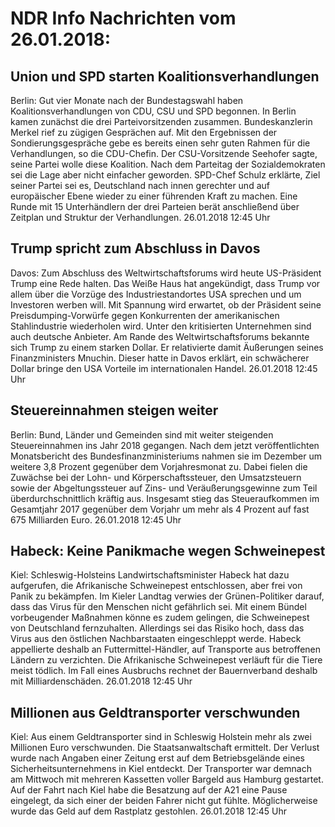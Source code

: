 # NDR Info Nachrichten vom 26.01.2018:


## Union und SPD starten Koalitionsverhandlungen
Berlin: Gut vier Monate nach der Bundestagswahl haben Koalitionsverhandlungen von CDU, CSU und SPD begonnen. In Berlin kamen zunächst die drei Parteivorsitzenden zusammen. Bundeskanzlerin Merkel rief zu zügigen Gesprächen auf. Mit den Ergebnissen der Sondierungsgespräche gebe es bereits einen sehr guten Rahmen für die Verhandlungen, so die CDU-Chefin. Der CSU-Vorsitzende Seehofer sagte, seine Partei wolle diese Koalition. Nach dem Parteitag der Sozialdemokraten sei die Lage aber nicht einfacher geworden. SPD-Chef Schulz erklärte, Ziel seiner Partei sei es, Deutschland nach innen gerechter und auf europäischer Ebene wieder zu einer führenden Kraft zu machen. Eine Runde mit 15 Unterhändlern der drei Parteien berät anschließend über Zeitplan und Struktur der Verhandlungen. 26.01.2018 12:45 Uhr 

## Trump spricht zum Abschluss in Davos
Davos: Zum Abschluss des Weltwirtschaftsforums wird heute US-Präsident Trump eine Rede halten. Das Weiße Haus hat angekündigt, dass Trump vor allem über die Vorzüge des Industriestandortes USA sprechen und um Investoren werben will. Mit Spannung wird erwartet, ob der Präsident seine Preisdumping-Vorwürfe gegen Konkurrenten der amerikanischen Stahlindustrie wiederholen wird. Unter den kritisierten Unternehmen sind auch deutsche Anbieter. Am Rande des Weltwirtschaftsforums bekannte sich Trump zu einem starken Dollar. Er relativierte damit Äußerungen seines Finanzministers Mnuchin. Dieser hatte in Davos erklärt, ein schwächerer Dollar bringe den USA Vorteile im internationalen Handel. 26.01.2018 12:45 Uhr 

## Steuereinnahmen steigen weiter
Berlin: 			Bund, Länder und Gemeinden sind mit weiter steigenden Steuereinnahmen ins Jahr 2018 gegangen. Nach dem jetzt veröffentlichten Monatsbericht des Bundesfinanzministeriums nahmen sie  im Dezember um weitere 3,8 Prozent gegenüber dem Vorjahresmonat zu. Dabei fielen die Zuwächse bei der Lohn- und Körperschaftssteuer, den Umsatzsteuern sowie der Abgeltungssteuer auf Zins- und Veräußerungsgewinne zum Teil überdurchschnittlich kräftig aus. Insgesamt stieg das Steueraufkommen im Gesamtjahr 2017 gegenüber dem Vorjahr um mehr als 4 Prozent auf fast 675 Milliarden Euro. 26.01.2018 12:45 Uhr 

## Habeck: Keine Panikmache wegen Schweinepest
Kiel:	Schleswig-Holsteins Landwirtschaftsminister Habeck hat dazu aufgerufen, die Afrikanische Schweinepest entschlossen, aber frei von Panik zu bekämpfen. Im Kieler Landtag verwies der Grünen-Politiker darauf, dass das Virus für den Menschen nicht gefährlich sei. Mit einem Bündel vorbeugender Maßnahmen könne es zudem gelingen, die Schweinepest von Deutschland fernzuhalten. Allerdings sei das Risiko hoch, dass das Virus aus den östlichen Nachbarstaaten eingeschleppt werde. Habeck appellierte deshalb an Futtermittel-Händler, auf Transporte aus betroffenen Ländern zu verzichten. Die Afrikanische Schweinepest verläuft für die Tiere meist tödlich. Im Fall eines Ausbruchs rechnet der Bauernverband deshalb mit Milliardenschäden. 26.01.2018 12:45 Uhr 

## Millionen aus Geldtransporter verschwunden
Kiel:         Aus einem Geldtransporter sind in Schleswig Holstein mehr als zwei Millionen Euro verschwunden. Die Staatsanwaltschaft ermittelt. Der Verlust wurde nach Angaben einer Zeitung erst auf dem Betriebsgelände eines Sicherheitsunternehmens in Kiel entdeckt. Der Transporter war demnach am Mittwoch mit mehreren Kassetten voller Bargeld aus Hamburg gestartet. Auf der Fahrt nach Kiel habe die Besatzung auf der A21 eine Pause eingelegt, da sich einer der beiden Fahrer nicht gut fühlte. Möglicherweise wurde das Geld auf dem Rastplatz gestohlen. 26.01.2018 12:45 Uhr 
